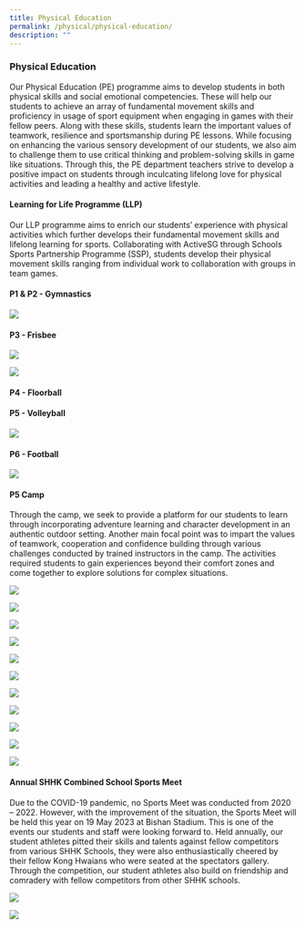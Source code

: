 ```yaml
---
title: Physical Education
permalink: /physical/physical-education/
description: ""
---
```

### Physical Education

Our Physical Education (PE) programme aims to develop students in both physical skills and social emotional competencies. These will help our students to achieve an array of fundamental movement skills and proficiency in usage of sport equipment when engaging in games with their fellow peers. Along with these skills, students learn the important values of teamwork, resilience and sportsmanship during PE lessons.
While focusing on enhancing the various sensory development of our students, we also aim to challenge them to use critical thinking and problem-solving skills in game like situations. Through this, the PE department teachers strive to develop a positive impact on students through inculcating lifelong love for physical activities and leading a healthy and active lifestyle.

#### Learning for Life Programme (LLP)

Our LLP programme aims to enrich our students’ experience with physical activities which further develops their fundamental movement skills and lifelong learning for sports. Collaborating with ActiveSG through Schools Sports Partnership Programme (SSP), students develop their physical movement skills ranging from individual work to collaboration with groups in team games.

#### P1 & P2 - Gymnastics
![](/images/School%20Sports%20Partnership%20-%20Gym%202.jpg)

#### P3 - Frisbee

![](/images/School%20Sports%20Partnership%20-%20Frisbee%201.jpg)

![](/images/School%20Sports%20Partnership%20-%20Frisbee%203.jpg)

#### P4 - Floorball

#### P5 - Volleyball

![](/images/School%20Sports%20Partnership%20-%20Volleyball%202.jpg)

#### P6 - Football

![](/images/School%20Sports%20Partnership%20-%20Football%202.jpg)

#### P5 Camp

Through the camp, we seek to provide a platform for our students to learn through incorporating adventure learning and character development in an authentic outdoor setting. Another main focal point was to impart the values of teamwork, cooperation and confidence building through various challenges conducted by trained instructors in the camp. The activities required students to gain experiences beyond their comfort zones and come together to explore solutions for complex situations.

![](/images/P5%20Adventure%20Camp%201.jpg)

![](/images/P5%20Adventure%20Camp%202.jpg)

![](/images/P5%20Adventure%20Camp%203.jpg)

![](/images/P5%20Adventure%20Camp%205.jpg)

![](/images/P5%20Adventure%20Camp%206.jpg)

![](/images/P5%20Adventure%20Camp%207.jpg)

![](/images/P5%20Adventure%20Camp%208.jpg)

![](/images/P5%20Adventure%20Camp%209.jpg)

![](/images/P5%20Adventure%20Camp%2010.jpg)

![](/images/P5%20Adventure%20Camp%2011.jpg)

![](/images/P5%20Adventure%20Camp%2012.jpg)

#### Annual SHHK Combined School Sports Meet

Due to the COVID-19 pandemic, no Sports Meet was conducted from 2020 – 2022. However, with the improvement of the situation, the Sports Meet will be held this year on 19 May 2023 at Bishan Stadium.
This is one of the events our students and staff were looking forward to. Held annually, our student athletes pitted their skills and talents against fellow competitors from various SHHK Schools, they were also enthusiastically cheered by their fellow Kong Hwaians who were seated at the spectators gallery. Through the competition, our student athletes also build on friendship and comradery with fellow competitors from other SHHK schools.
 
![](/images/SHHK%20Combined%20Sports%20Meet%201.jpg)

![](/images/SHHK%20Combined%20Sports%20Meet%202.jpg)
